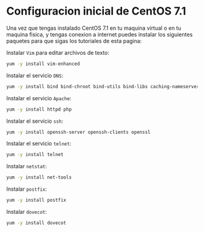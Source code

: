 # Configuracion inicial de CentOS 7.1

Una vez que tengas instalado CentOS 7.1 en tu maquina virtual o en tu maquina fisica, y tengas conexion a internet puedes instalar los siguientes paquetes para que sigas los tutoriales de esta pagina:

Instalar `Vim` para editar archivos de texto:

```bash
yum -y install vim-enhanced
```

Instalar el servicio `DNS`:

```bash
yum -y install bind bind-chroot bind-utils bind-libs caching-nameserver
```

Instalar el servicio `Apache`:

```bash
yum -y install httpd php
```

Instalar el servicio `ssh`:

```bash
yum -y install openssh-server openssh-clients openssl
```

Instalar el servicio `telnet`:

```bash
yum -y install telnet
```

Instalar `netstat`:

```bash
yum -y install net-tools
```

Instalar `postfix`:

```bash
yum -y install postfix
```

Instalar `dovecot`:

```bash
yum -y install dovecot
```
